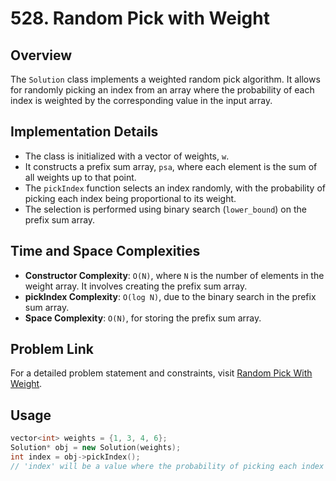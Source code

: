 # 528. Random Pick with Weight

## Overview
The `Solution` class implements a weighted random pick algorithm. It allows for randomly picking an index from an array where the probability of each index is weighted by the corresponding value in the input array.

## Implementation Details
- The class is initialized with a vector of weights, `w`.
- It constructs a prefix sum array, `psa`, where each element is the sum of all weights up to that point.
- The `pickIndex` function selects an index randomly, with the probability of picking each index being proportional to its weight.
- The selection is performed using binary search (`lower_bound`) on the prefix sum array.

## Time and Space Complexities
- **Constructor Complexity**: `O(N)`, where `N` is the number of elements in the weight array. It involves creating the prefix sum array.
- **pickIndex Complexity**: `O(log N)`, due to the binary search in the prefix sum array.
- **Space Complexity**: `O(N)`, for storing the prefix sum array.

## Problem Link
For a detailed problem statement and constraints, visit [Random Pick With Weight](https://leetcode.com/problems/random-pick-with-weight/).

## Usage
```cpp
vector<int> weights = {1, 3, 4, 6};
Solution* obj = new Solution(weights);
int index = obj->pickIndex();
// 'index' will be a value where the probability of picking each index is proportional to its weight in 'weights'
